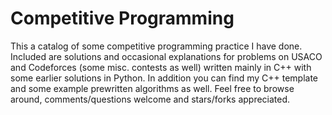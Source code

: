 # Competitive Programming
This a catalog of some competitive programming practice I have done. Included are solutions and occasional explanations for problems on USACO and Codeforces (some misc. contests as well) written mainly in C++ with some earlier solutions in Python. In addition you can find my C++ template and some example prewritten algorithms as well. Feel free to browse around, comments/questions welcome and stars/forks appreciated.
